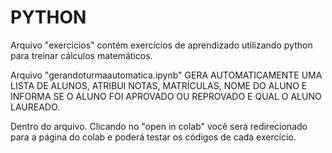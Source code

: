 # PYTHON
Arquivo "exercicios" contém exercícios de aprendizado utilizando python para treinar cálculos matemáticos.

Arquivo "gerandoturmaautomatica.ipynb" GERA AUTOMATICAMENTE UMA LISTA DE ALUNOS, ATRIBUI NOTAS, MATRÍCULAS, NOME DO ALUNO E INFORMA SE O ALUNO FOI APROVADO OU REPROVADO E QUAL O ALUNO LAUREADO.

Dentro do arquivo. Clicando no "open in colab" você será redirecionado para a página do colab e poderá testar os códigos de cada exercício.
